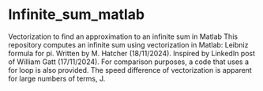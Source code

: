 # Infinite_sum_matlab
Vectorization to find an approximation to an infinite sum in Matlab
This repository computes an infinite sum using vectorization in Matlab: Leibniz formula for pi. Written by M. Hatcher (18/11/2024). Inspired by LinkedIn post of William Gatt (17/11/2024).
For comparison purposes, a code that uses a for loop is also provided. The speed difference of vectorization is apparent for large numbers of terms, J.
